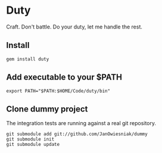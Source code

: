 # Duty

Craft.
Don't battle.
Do your duty, let me handle the rest.

## Install

```
gem install duty
```

## Add executable to your $PATH

```
export PATH="$PATH:$HOME/Code/duty/bin"
```

## Clone dummy project

The integration tests are running against a real git repository.

```
git submodule add git://github.com/JanOwiesniak/dummy
git submodule init
git submodule update
```
